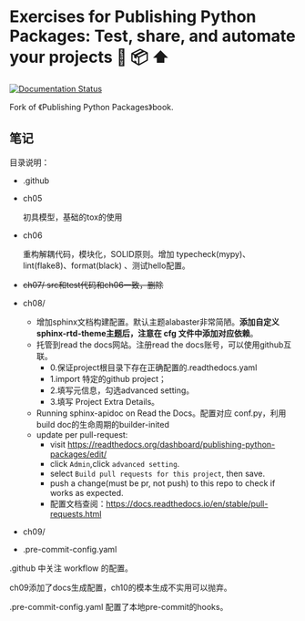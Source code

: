 # Exercises for Publishing Python Packages: Test, share, and automate your projects 🐍 📦 ⬆️

[![Documentation Status](https://readthedocs.org/projects/publishing-python-packages/badge/?version=latest)](https://publishing-python-packages.readthedocs.io/en/latest/?badge=latest)

Fork of 《Publishing Python Packages》book.

## 笔记

目录说明：

- .github
- ch05

  初具模型，基础的tox的使用
- ch06

  重构解耦代码，模块化，SOLID原则。增加 typecheck(mypy)、lint(flake8)、format(black) 、测试hello配置。
- ~~ch07/ src和test代码和ch06一致，删除~~
- ch08/

    - 增加sphinx文档构建配置。默认主题alabaster非常简陋。**添加自定义sphinx-rtd-theme主题后，注意在 cfg 文件中添加对应依赖**。
    - 托管到read the docs网站。注册read the docs账号，可以使用github互联。
        - 0.保证project根目录下存在正确配置的.readthedocs.yaml
        - 1.import 特定的github project；
        - 2.填写元信息，勾选advanced setting。
        - 3.填写 Project Extra Details。
    - Running sphinx-apidoc on Read the Docs。配置对应 conf.py，利用build doc的生命周期的builder-inited
    - update per pull-request:
        - visit https://readthedocs.org/dashboard/publishing-python-packages/edit/
        - click `Admin`,click `advanced setting`.
        - select `Build pull requests for this project`, then save.
        - push a change(must be pr, not push) to this repo to check if works as expected.
        - 配置文档查阅：https://docs.readthedocs.io/en/stable/pull-requests.html

- ch09/
- .pre-commit-config.yaml

.github 中关注 workflow 的配置。

ch09添加了docs生成配置，ch10的模本生成不实用可以抛弃。

.pre-commit-config.yaml 配置了本地pre-commit的hooks。